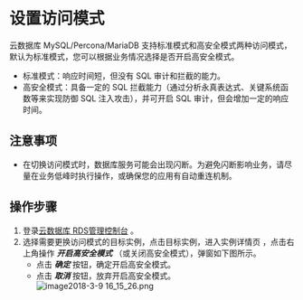 # 设置访问模式
云数据库 MySQL/Percona/MariaDB 支持标准模式和高安全模式两种访问模式，默认为标准模式，您可以根据业务情况选择是否开启高安全模式。

* 标准模式：响应时间短，但没有 SQL 审计和拦截的能力。
* 高安全模式：具备一定的 SQL 拦截能力（通过分析永真表达式、关键系统函数等来实现防御 SQL 注入攻击），并可开启 SQL 审计，但会增加一定的响应时间。

## 注意事项
* 在切换访问模式时，数据库服务可能会出现闪断。为避免闪断影响业务，请尽量在业务低峰时执行操作，或确保您的应用有自动重连机制。

## 操作步骤
1. 登录[云数据库 RDS管理控制台](https://rds-console.jdcloud.com/database) 。
2. 选择需要更换访问模式的目标实例，点击目标实例，进入实例详情页 ，点击右上角操作 ***开启高安全模式*** （或关闭高安全模式），弹窗如下图所示。
    * 点击 ***确定*** 按钮，确定开启高安全模式。
    * 点击 ***取消*** 按钮，放弃开启高安全模式。
![image2018-3-9 16_15_26.png](https://img1.jcloudcs.com/cms/091f03bf-2db8-4e80-b24a-5b110b83bce720180319113942.png)
